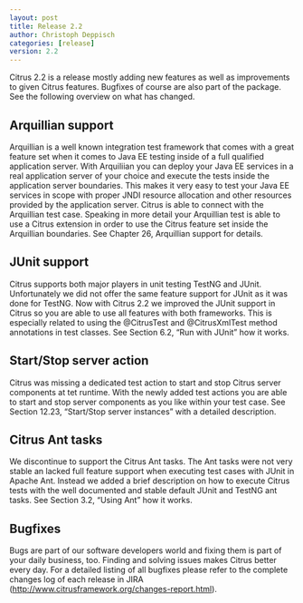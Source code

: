 ```yaml
---
layout: post
title: Release 2.2
author: Christoph Deppisch
categories: [release]
version: 2.2
---
```


Citrus 2.2 is a release mostly adding new features as well as improvements to given Citrus features. Bugfixes of course are also part of the package. See the following overview on what has changed.

## Arquillian support
Arquillian is a well known integration test framework that comes with a great feature set when it comes to Java EE testing inside of a full qualified application server. With Arquiliian you can deploy your Java EE services in a real application server of your choice and execute the tests inside the application server boundaries. This makes it very easy to test your Java EE services in scope with proper JNDI resource allocation and other resources provided by the application server. Citrus is able to connect with the Arquillian test case. Speaking in more detail your Arquillian test is able to use a Citrus extension in order to use the Citrus feature set inside the Arquillian boundaries. See Chapter 26, Arquillian support for details.

## JUnit support
Citrus supports both major players in unit testing TestNG and JUnit. Unfortunately we did not offer the same feature support for JUnit as it was done for TestNG. Now with Citrus 2.2 we improved the JUnit support in Citrus so you are able to use all features with both frameworks. This is especially related to using the @CitrusTest and @CitrusXmlTest method annotations in test classes. See Section 6.2, “Run with JUnit” how it works.

## Start/Stop server action
Citrus was missing a dedicated test action to start and stop Citrus server components at tet runtime. With the newly added test actions you are able to start and stop server components as you like within your test case. See Section 12.23, “Start/Stop server instances” with a detailed description.

## Citrus Ant tasks
We discontinue to support the Citrus Ant tasks. The Ant tasks were not very stable an lacked full feature support when executing test cases with JUnit in Apache Ant. Instead we added a brief description on how to execute Citrus tests with the well documented and stable default JUnit and TestNG ant tasks. See Section 3.2, “Using Ant” how it works.

## Bugfixes
Bugs are part of our software developers world and fixing them is part of your daily business, too. Finding and solving issues makes Citrus better every day. For a detailed listing of all bugfixes please refer to the complete changes log of each release in JIRA (http://www.citrusframework.org/changes-report.html).